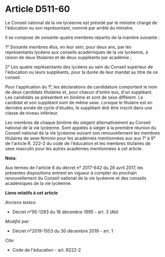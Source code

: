# Article D511-60

Le Conseil national de la vie lycéenne est présidé par le ministre chargé de l'éducation ou son représentant, nommé par
arrêté du ministre.

Il se compose de soixante-quatre membres répartis de la manière suivante :

1° Soixante membres élus, en leur sein, pour deux ans, par les représentants lycéens aux conseils académiques de la vie
lycéenne, à raison de deux titulaires et de deux suppléants par académie ;

2° Les quatre représentants des lycéens au sein du Conseil supérieur de l'éducation ou leurs suppléants, pour la durée de
leur mandat au titre de ce conseil.

Pour l'application du 1°, les déclarations de candidature comportent le nom de deux candidats titulaires et, pour chacun
d'entre eux, d'un suppléant. Les candidats se présentent en binôme et sont de sexe différent. Le candidat et son suppléant
sont de même sexe. Lorsque le titulaire est en dernière année de cycle d'études, le suppléant doit être inscrit dans une
classe de niveau inférieur.

Les membres de chaque binôme élu siègent alternativement au Conseil national de la vie lycéenne. Sont appelés à siéger à la
première réunion du Conseil national de la vie lycéenne suivant son renouvellement les membres titulaires de sexe féminin
pour les académies mentionnées aux aux 1° à 9° de l'article R. 222-2 du code de l'éducation  et les membres titulaires de
sexe masculin pour les autres académies mentionnées à cet article.

**Nota:**

Aux termes de l'article 6 du décret n° 2017-642 du 26 avril 2017, les présentes dispositions entrent en vigueur à compter du
prochain renouvellement du Conseil national de la vie lycéenne et des conseils académiques de la vie lycéenne.

**Liens relatifs à cet article**

_Anciens textes_:

  - Décret n°95-1293 du 18 décembre 1995 - art. 3 (Ab)

_Modifié par_:

  - Décret n°2019-1553 du 30 décembre 2019 - art. 1

_Cite_:

  - Code de l'éducation - art. R222-2
